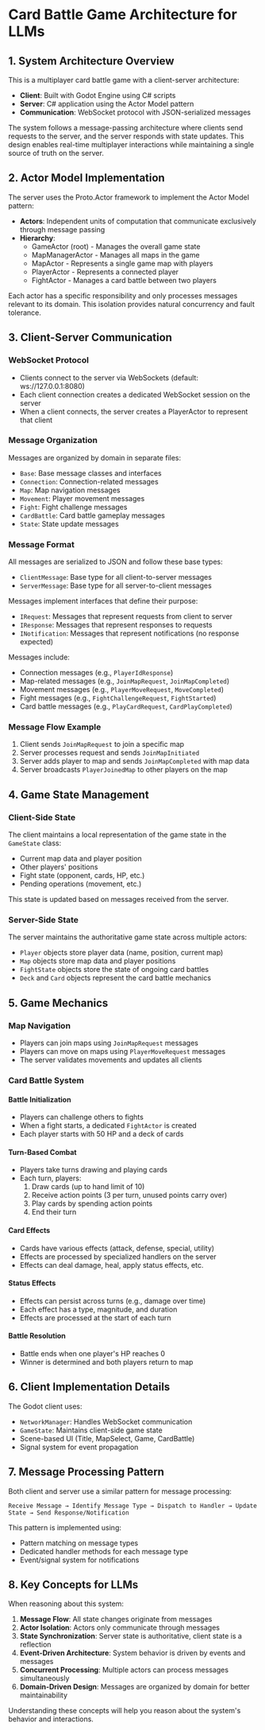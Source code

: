 # Card Battle Game Architecture for LLMs

## 1. System Architecture Overview

This is a multiplayer card battle game with a client-server architecture:

- **Client**: Built with Godot Engine using C# scripts
- **Server**: C# application using the Actor Model pattern
- **Communication**: WebSocket protocol with JSON-serialized messages

The system follows a message-passing architecture where clients send requests to the server, and the server responds with state updates. This design enables real-time multiplayer interactions while maintaining a single source of truth on the server.

## 2. Actor Model Implementation

The server uses the Proto.Actor framework to implement the Actor Model pattern:

- **Actors**: Independent units of computation that communicate exclusively through message passing
- **Hierarchy**:
  - GameActor (root) - Manages the overall game state
  - MapManagerActor - Manages all maps in the game
  - MapActor - Represents a single game map with players
  - PlayerActor - Represents a connected player
  - FightActor - Manages a card battle between two players

Each actor has a specific responsibility and only processes messages relevant to its domain. This isolation provides natural concurrency and fault tolerance.

## 3. Client-Server Communication

### WebSocket Protocol

- Clients connect to the server via WebSockets (default: ws://127.0.0.1:8080)
- Each client connection creates a dedicated WebSocket session on the server
- When a client connects, the server creates a PlayerActor to represent that client

### Message Organization

Messages are organized by domain in separate files:
- `Base`: Base message classes and interfaces
- `Connection`: Connection-related messages
- `Map`: Map navigation messages
- `Movement`: Player movement messages
- `Fight`: Fight challenge messages
- `CardBattle`: Card battle gameplay messages
- `State`: State update messages

### Message Format

All messages are serialized to JSON and follow these base types:
- `ClientMessage`: Base type for all client-to-server messages
- `ServerMessage`: Base type for all server-to-client messages

Messages implement interfaces that define their purpose:
- `IRequest`: Messages that represent requests from client to server
- `IResponse`: Messages that represent responses to requests
- `INotification`: Messages that represent notifications (no response expected)

Messages include:
- Connection messages (e.g., `PlayerIdResponse`)
- Map-related messages (e.g., `JoinMapRequest`, `JoinMapCompleted`)
- Movement messages (e.g., `PlayerMoveRequest`, `MoveCompleted`)
- Fight messages (e.g., `FightChallengeRequest`, `FightStarted`)
- Card battle messages (e.g., `PlayCardRequest`, `CardPlayCompleted`)

### Message Flow Example

1. Client sends `JoinMapRequest` to join a specific map
2. Server processes request and sends `JoinMapInitiated`
3. Server adds player to map and sends `JoinMapCompleted` with map data
4. Server broadcasts `PlayerJoinedMap` to other players on the map

## 4. Game State Management

### Client-Side State

The client maintains a local representation of the game state in the `GameState` class:
- Current map data and player position
- Other players' positions
- Fight state (opponent, cards, HP, etc.)
- Pending operations (movement, etc.)

This state is updated based on messages received from the server.

### Server-Side State

The server maintains the authoritative game state across multiple actors:
- `Player` objects store player data (name, position, current map)
- `Map` objects store map data and player positions
- `FightState` objects store the state of ongoing card battles
- `Deck` and `Card` objects represent the card battle mechanics

## 5. Game Mechanics

### Map Navigation

- Players can join maps using `JoinMapRequest` messages
- Players can move on maps using `PlayerMoveRequest` messages
- The server validates movements and updates all clients

### Card Battle System

#### Battle Initialization
- Players can challenge others to fights
- When a fight starts, a dedicated `FightActor` is created
- Each player starts with 50 HP and a deck of cards

#### Turn-Based Combat
- Players take turns drawing and playing cards
- Each turn, players:
  1. Draw cards (up to hand limit of 10)
  2. Receive action points (3 per turn, unused points carry over)
  3. Play cards by spending action points
  4. End their turn

#### Card Effects
- Cards have various effects (attack, defense, special, utility)
- Effects are processed by specialized handlers on the server
- Effects can deal damage, heal, apply status effects, etc.

#### Status Effects
- Effects can persist across turns (e.g., damage over time)
- Each effect has a type, magnitude, and duration
- Effects are processed at the start of each turn

#### Battle Resolution
- Battle ends when one player's HP reaches 0
- Winner is determined and both players return to map

## 6. Client Implementation Details

The Godot client uses:
- `NetworkManager`: Handles WebSocket communication
- `GameState`: Maintains client-side game state
- Scene-based UI (Title, MapSelect, Game, CardBattle)
- Signal system for event propagation

## 7. Message Processing Pattern

Both client and server use a similar pattern for message processing:

```
Receive Message → Identify Message Type → Dispatch to Handler → Update State → Send Response/Notification
```

This pattern is implemented using:
- Pattern matching on message types
- Dedicated handler methods for each message type
- Event/signal system for notifications

## 8. Key Concepts for LLMs

When reasoning about this system:

1. **Message Flow**: All state changes originate from messages
2. **Actor Isolation**: Actors only communicate through messages
3. **State Synchronization**: Server state is authoritative, client state is a reflection
4. **Event-Driven Architecture**: System behavior is driven by events and messages
5. **Concurrent Processing**: Multiple actors can process messages simultaneously
6. **Domain-Driven Design**: Messages are organized by domain for better maintainability

Understanding these concepts will help you reason about the system's behavior and interactions.
